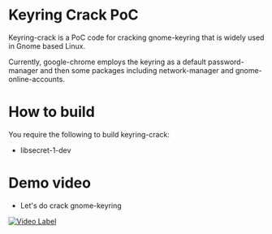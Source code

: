 # Keyring Crack PoC
Keyring-crack is a PoC code for cracking gnome-keyring that is widely used in Gnome based Linux.

Currently, google-chrome employs the keyring as a default password-manager and then some packages including network-manager and gnome-online-accounts.


# How to build
You require the following to build keyring-crack:
* libsecret-1-dev 

# Demo video
* Let's do crack gnome-keyring

[![Video Label](https://img.youtube.com/vi/Do4E9ZQaPck/0.jpg)](https://youtu.be/Do4E9ZQaPck?t=0s) 
